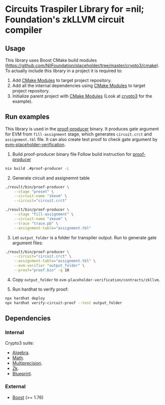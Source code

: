 # Circuits Traspiler Library for =nil; Foundation's zkLLVM circuit compiler

## Usage

This library uses Boost CMake build modules (https://github.com/NilFoundation/placeholder/tree/master/crypto3/cmake).
To actually include this library in a project it is required to:

1. Add [CMake Modules](https://github.com/NilFoundation/placeholder/tree/master/crypto3/cmake) to target project repository.
2. Add all the internal dependencies using [CMake Modules](https://github.com/NilFoundation/placeholder/tree/master/crypto3/cmake) to target project repository.
3. Initialize parent project with [CMake Modules](https://github.com/NilFoundation/placeholder/tree/master/crypto3/cmake) (Look at [crypto3](https://github.com/NilFoundation/placeholder/tree/master/crypto3) for the example).

## Run examples
This library is used in the [proof-producer](https://github.com/NilFoundation/placeholder/tree/master/proof-producer) binary.
It produces gate argument for EVM from `fill-assignment` stage, which generates `circuit.crct` and `assignment.tbl` file.
It can also create test proof to check gate argument by [evm-placeholder-verification](https://github.com/NilFoundation/evm-placeholder-verification).

1. Build proof-producer binary file
Follow build instruction for [proof-producer](https://github.com/NilFoundation/placeholder/tree/master/proof-producer)
```bash
nix build .#proof-producer -L
```
2. Generate circuit and assignemnt table
```bash
./result/bin/proof-producer \
    --stage "preset" \
    --circuit-name "zkevm" \
    --circuit="circuit.crct"
```

```bash
./result/bin/proof-producer \
    --stage "fill-assignment" \
    --circuit-name "zkevm" \
    --trace "trace.pb" \
    --assignment-table="assignment.tbl"
```

3. Let `output_folder` is a folder for transpiler output. Run to generate gate argument files:
```bash
./result/bin/proof-producer \
    --circuit="circuit.crct" \
    --assignment-table="assignment.tbl" \
    --evm-verifier "output_folder" \
    --proof="proof.bin" -q 10
```
4. Copy `output_folder` to `evm-placeholder-verification/contracts/zkllvm`.

5. Run hardhat to verify proof:
```bash
npx hardhat deploy
npx hardhat verify-circuit-proof --test output_folder
```
## Dependencies

### Internal

Crypto3 suite:

* [Algebra](https://github.com/NilFoundation/placeholder/tree/master/crypto3/libs/algebra).
* [Math](https://github.com/NilFoundation/placeholder/tree/master/crypto3/libs/math).
* [Multiprecision](https://github.com/NilFoundation/placeholder/tree/master/crypto3/libs/multiprecision).
* [Zk](https://github.com/NilFoundation/placeholder/tree/master/crypto3/libs/zk).
* [Blueprint](https://github.com/NilFoundation/placeholder/tree/master/crypto3/libs/blueprint).

### External
* [Boost](https://boost.org) (>= 1.76)
